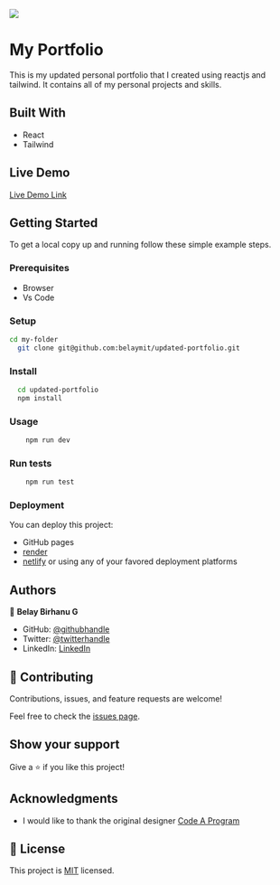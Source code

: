 ![](https://img.shields.io/badge/Microverse-blueviolet)

# My Portfolio

This is my updated personal portfolio that I created using reactjs and tailwind. It contains all of my personal projects and skills. 


## Built With

- React
- Tailwind

## Live Demo

[Live Demo Link](https://belay-portfolio.netlify.app/)


## Getting Started

To get a local copy up and running follow these simple example steps.

### Prerequisites
- Browser
- Vs Code
### Setup
```sh
cd my-folder
  git clone git@github.com:belaymit/updated-portfolio.git
```
### Install
```sh
  cd updated-portfolio
  npm install
```
### Usage
```sh
    npm run dev
```
### Run tests
```sh
    npm run test
```
### Deployment
You can deploy this project:
- GitHub pages
- [render](https://dashboard.render.com/) 
- [netlify](https://www.netlify.com/) or using any of your favored deployment platforms


## Authors

👤 **Belay Birhanu G**

- GitHub: [@githubhandle](https://github.com/belaymit)
- Twitter: [@twitterhandle](https://twitter.com/2belamit)
- LinkedIn: [LinkedIn](https://www.linkedin.com/in/belay-bgwa/)

## 🤝 Contributing

Contributions, issues, and feature requests are welcome!

Feel free to check the [issues page](https://github.com/belaymit/updated-portfolio/issues).

## Show your support

Give a ⭐️ if you like this project!

## Acknowledgments

- I would like to thank the original designer [Code A Program](https://www.youtube.com/@CodeAProgram)


## 📝 License

This project is [MIT](./MIT.md) licensed.
